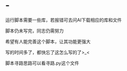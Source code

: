 # -
运行脚本需要一些库，若报错可去问AI下载相应的库和文件

脚本仍未写完，同志仍需努力

希望有人能完善这个脚本，让其功能更强大

写的时间多了，都快忘了这怎么写的了>_<

脚本寻路思路可以看寻路.py这个文件
